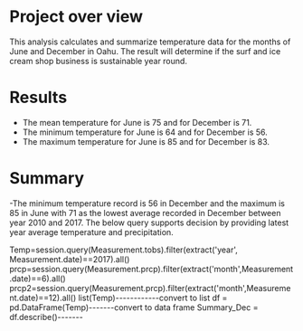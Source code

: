# Project over view

This analysis calculates and summarize temperature data for the months of June and December in Oahu.
The result will determine if the surf and ice cream shop business is sustainable year round.

# Results

* The mean temperature for June is 75 and for December is 71.
* The minimum temperature for June is 64 and for December is 56.
* The maximum temperature for June is 85 and for December is 83.

# Summary

-The minimum temperature record is 56 in December and the maximum is 85 in June with
71 as the lowest average recorded in December between year 2010 and 2017.
The below query supports decision by providing latest year average temperature 
and precipitation. 

Temp=session.query(Measurement.tobs).filter(extract('year', Measurement.date)==2017).all()
prcp=session.query(Measurement.prcp).filter(extract('month',Measurement.date)==6).all()
prcp2=session.query(Measurement.prcp).filter(extract('month',Measurement.date)==12).all()
list(Temp)------------convert to list
df = pd.DataFrame(Temp)-------convert to data frame
Summary_Dec = df.describe()-------

